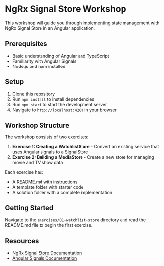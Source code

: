 # NgRx Signal Store Workshop

This workshop will guide you through implementing state management with NgRx Signal Store in an Angular application.

## Prerequisites

- Basic understanding of Angular and TypeScript
- Familiarity with Angular Signals
- Node.js and npm installed

## Setup

1. Clone this repository
2. Run `npm install` to install dependencies
3. Run `npm start` to start the development server
4. Navigate to `http://localhost:4200` in your browser

## Workshop Structure

The workshop consists of two exercises:

1. **Exercise 1: Creating a WatchlistStore** - Convert an existing service that uses Angular signals to a SignalStore
2. **Exercise 2: Building a MediaStore** - Create a new store for managing movie and TV show data

Each exercise has:

- A README.md with instructions
- A template folder with starter code
- A solution folder with a complete implementation

## Getting Started

Navigate to the `exercises/01-watchlist-store` directory and read the README.md file to begin the first exercise.

## Resources

- [NgRx Signal Store Documentation](https://ngrx.io/guide/signals/signal-store)
- [Angular Signals Documentation](https://angular.io/guide/signals)
